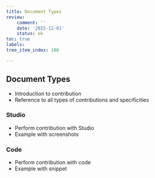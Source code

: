 ```yaml
---
title: Document Types
review:
    comment: ''
    date: '2015-12-01'
    status: ok
toc: true
labels:
tree_item_index: 100

---
```

## Document Types

- Introduction to contribution
- Reference to all types of contributions and specificities

### Studio

- Perform contribution with Studio
- Example with screenshots

### Code

- Perform contribution with code
- Example with snippet
